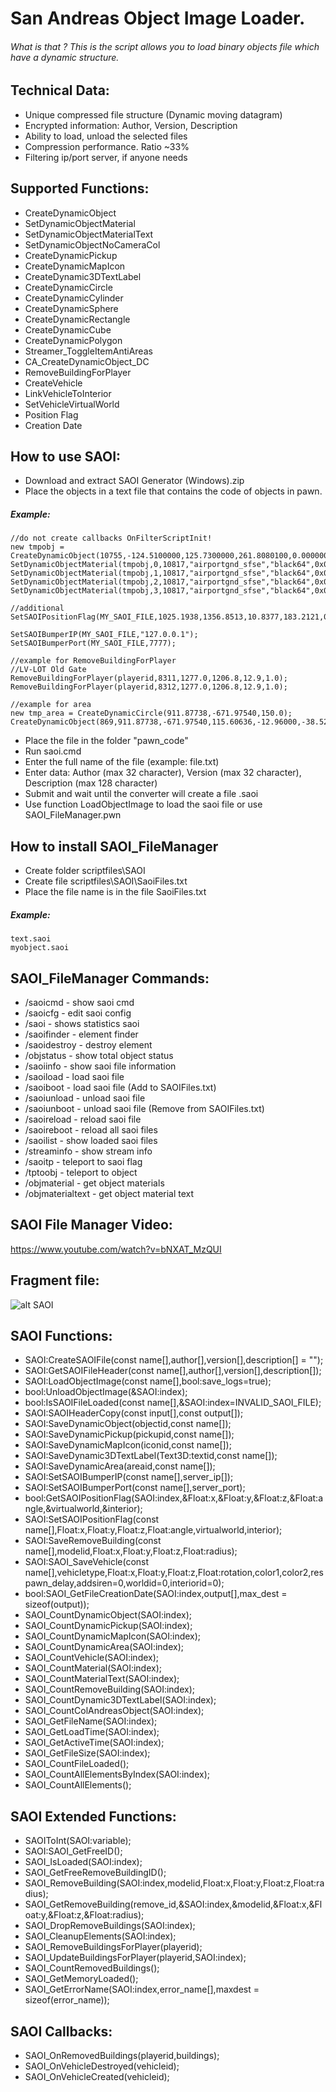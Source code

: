 # San Andreas Object Image Loader.


###### What is that ? This is the script allows you to load binary objects file which have a dynamic structure.


## Technical Data:
- Unique compressed file structure (Dynamic moving datagram)
- Encrypted information: Author, Version, Description
- Ability to load, unload the selected files
- Compression performance. Ratio ~33%
- Filtering ip/port server, if anyone needs

## Supported Functions:
- CreateDynamicObject
- SetDynamicObjectMaterial
- SetDynamicObjectMaterialText
- SetDynamicObjectNoCameraCol
- CreateDynamicPickup
- CreateDynamicMapIcon
- CreateDynamic3DTextLabel
- CreateDynamicCircle
- CreateDynamicCylinder
- CreateDynamicSphere
- CreateDynamicRectangle
- CreateDynamicCube
- CreateDynamicPolygon
- Streamer_ToggleItemAntiAreas
- CA_CreateDynamicObject_DC
- RemoveBuildingForPlayer
- CreateVehicle
- LinkVehicleToInterior
- SetVehicleVirtualWorld
- Position Flag
- Creation Date

## How to use SAOI:
- Download and extract SAOI Generator (Windows).zip
- Place the objects in a text file that contains the code of objects in pawn.

##### Example:
```
//do not create callbacks OnFilterScriptInit!
new tmpobj = CreateDynamicObject(10755,-124.5100000,125.7300000,261.8080100,0.0000000,0.0000000,89.9990000,-1,-1,-1,800.0,800.0);
SetDynamicObjectMaterial(tmpobj,0,10817,"airportgnd_sfse","black64",0x00000000);
SetDynamicObjectMaterial(tmpobj,1,10817,"airportgnd_sfse","black64",0x00000000);
SetDynamicObjectMaterial(tmpobj,2,10817,"airportgnd_sfse","black64",0x00000000);
SetDynamicObjectMaterial(tmpobj,3,10817,"airportgnd_sfse","black64",0x00000000);

//additional
SetSAOIPositionFlag(MY_SAOI_FILE,1025.1938,1356.8513,10.8377,183.2121,0,0);

SetSAOIBumperIP(MY_SAOI_FILE,"127.0.0.1");
SetSAOIBumperPort(MY_SAOI_FILE,7777);

//example for RemoveBuildingForPlayer
//LV-LOT Old Gate
RemoveBuildingForPlayer(playerid,8311,1277.0,1206.8,12.9,1.0);
RemoveBuildingForPlayer(playerid,8312,1277.0,1206.8,12.9,1.0);

//example for area
new tmp_area = CreateDynamicCircle(911.87738,-671.97540,150.0);
CreateDynamicObject(869,911.87738,-671.97540,115.60636,-12.96000,-38.52000,0.00000,0,0,.areaid=tmp_area);
```

- Place the file in the folder "pawn_code"
- Run saoi.cmd
- Enter the full name of the file (example: file.txt)
- Enter data: Author (max 32 character), Version (max 32 character), Description (max 128 character)
- Submit and wait until the converter will create a file .saoi
- Use function LoadObjectImage to load the saoi file or use SAOI_FileManager.pwn


## How to install SAOI_FileManager
- Create folder scriptfiles\SAOI
- Create file scriptfiles\SAOI\SaoiFiles.txt
- Place the file name is in the file SaoiFiles.txt

##### Example:
```
text.saoi
myobject.saoi
```


## SAOI_FileManager Commands:
- /saoicmd - show saoi cmd
- /saoicfg - edit saoi config
- /saoi - shows statistics saoi
- /saoifinder - element finder
- /saoidestroy - destroy element
- /objstatus - show total object status
- /saoiinfo - show saoi file information
- /saoiload - load saoi file
- /saoiboot - load saoi file (Add to SAOIFiles.txt)
- /saoiunload - unload saoi file
- /saoiunboot - unload saoi file (Remove from SAOIFiles.txt)
- /saoireload - reload saoi file
- /saoireboot - reload all saoi files
- /saoilist - show loaded saoi files
- /streaminfo - show stream info
- /saoitp - teleport to saoi flag
- /tptoobj - teleport to object
- /objmaterial - get object materials
- /objmaterialtext - get object material text

## SAOI File Manager Video:
https://www.youtube.com/watch?v=bNXAT_MzQUI


## Fragment file:
![alt SAOI](http://i.imgur.com/AcoMhEM.png)


## SAOI Functions:
- SAOI:CreateSAOIFile(const name[],author[],version[],description[] = "");
- SAOI:GetSAOIFileHeader(const name[],author[],version[],description[]);
- SAOI:LoadObjectImage(const name[],bool:save_logs=true);
- bool:UnloadObjectImage(&SAOI:index);
- bool:IsSAOIFileLoaded(const name[],&SAOI:index=INVALID_SAOI_FILE);
- SAOI:SAOIHeaderCopy(const input[],const output[]);
- SAOI:SaveDynamicObject(objectid,const name[]);
- SAOI:SaveDynamicPickup(pickupid,const name[]);
- SAOI:SaveDynamicMapIcon(iconid,const name[]);
- SAOI:SaveDynamic3DTextLabel(Text3D:textid,const name[]);
- SAOI:SaveDynamicArea(areaid,const name[]);
- SAOI:SetSAOIBumperIP(const name[],server_ip[]);
- SAOI:SetSAOIBumperPort(const name[],server_port);
- bool:GetSAOIPositionFlag(SAOI:index,&Float:x,&Float:y,&Float:z,&Float:angle,&virtualworld,&interior);
- SAOI:SetSAOIPositionFlag(const name[],Float:x,Float:y,Float:z,Float:angle,virtualworld,interior);
- SAOI:SaveRemoveBuilding(const name[],modelid,Float:x,Float:y,Float:z,Float:radius);
- SAOI:SAOI_SaveVehicle(const name[],vehicletype,Float:x,Float:y,Float:z,Float:rotation,color1,color2,respawn_delay,addsiren=0,worldid=0,interiorid=0);
- bool:SAOI_GetFileCreationDate(SAOI:index,output[],max_dest = sizeof(output));
- SAOI_CountDynamicObject(SAOI:index);
- SAOI_CountDynamicPickup(SAOI:index);
- SAOI_CountDynamicMapIcon(SAOI:index);
- SAOI_CountDynamicArea(SAOI:index);
- SAOI_CountVehicle(SAOI:index);
- SAOI_CountMaterial(SAOI:index);
- SAOI_CountMaterialText(SAOI:index);
- SAOI_CountRemoveBuilding(SAOI:index);
- SAOI_CountDynamic3DTextLabel(SAOI:index);
- SAOI_CountColAndreasObject(SAOI:index);
- SAOI_GetFileName(SAOI:index);
- SAOI_GetLoadTime(SAOI:index);
- SAOI_GetActiveTime(SAOI:index);
- SAOI_GetFileSize(SAOI:index);
- SAOI_CountFileLoaded();
- SAOI_CountAllElementsByIndex(SAOI:index);
- SAOI_CountAllElements();

## SAOI Extended Functions:
- SAOIToInt(SAOI:variable);
- SAOI:SAOI_GetFreeID();
- SAOI_IsLoaded(SAOI:index);
- SAOI_GetFreeRemoveBuildingID();
- SAOI_RemoveBuilding(SAOI:index,modelid,Float:x,Float:y,Float:z,Float:radius);
- SAOI_GetRemoveBuilding(remove_id,&SAOI:index,&modelid,&Float:x,&Float:y,&Float:z,&Float:radius);
- SAOI_DropRemoveBuildings(SAOI:index);
- SAOI_CleanupElements(SAOI:index);
- SAOI_RemoveBuildingsForPlayer(playerid);
- SAOI_UpdateBuildingsForPlayer(playerid,SAOI:index);
- SAOI_CountRemovedBuildings();
- SAOI_GetMemoryLoaded();
- SAOI_GetErrorName(SAOI:index,error_name[],maxdest = sizeof(error_name));

## SAOI Callbacks:
- SAOI_OnRemovedBuildings(playerid,buildings);
- SAOI_OnVehicleDestroyed(vehicleid);
- SAOI_OnVehicleCreated(vehicleid);